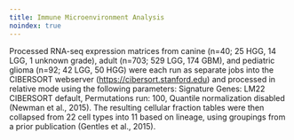 ```yaml
---
title: Immune Microenvironment Analysis
noindex: true
---
```


Processed RNA-seq expression matrices from canine (n=40; 25 HGG, 14 LGG, 1 unknown grade), adult (n=703; 529 LGG, 174 GBM), and pediatric glioma (n=92; 42 LGG, 50 HGG) were each run as separate jobs into the CIBERSORT webserver (https://cibersort.stanford.edu) and processed in relative mode using the following parameters: Signature Genes: LM22 CIBERSORT default, Permutations run: 100, Quantile normalization disabled (Newman et al., 2015). The resulting cellular fraction tables were then collapsed from 22 cell types into 11 based on lineage, using groupings from a prior publication (Gentles et al., 2015).

